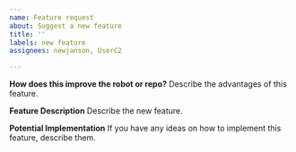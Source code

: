 ```yaml
---
name: Feature request
about: Suggest a new feature
title: ''
labels: new feature
assignees: newjanson, UserC2

---
```


**How does this improve the robot or repo?**
Describe the advantages of this feature.

**Feature Description**
Describe the new feature.

**Potential Implementation**
If you have any ideas on how to implement this feature, describe them.
